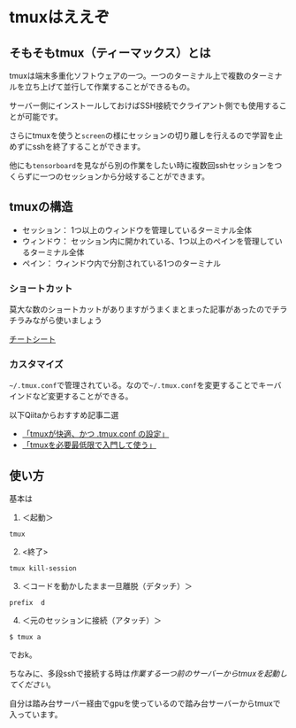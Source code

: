# tmuxはええぞ

## そもそもtmux（ティーマックス）とは
tmuxは端末多重化ソフトウェアの一つ。一つのターミナル上で複数のターミナルを立ち上げて並行して作業することができるもの。

サーバー側にインストールしておけばSSH接続でクライアント側でも使用することが可能です。

さらにtmuxを使うと`screen`の様にセッションの切り離しを行えるので学習を止めずにsshを終了することができます。

他にも`tensorboard`を見ながら別の作業をしたい時に複数回sshセッションをつくらずに一つのセッションから分岐することができます。

## tmuxの構造
- セッション： 1つ以上のウィンドウを管理しているターミナル全体
- ウィンドウ： セッション内に開かれている、1つ以上のペインを管理しているターミナル全体
- ペイン： ウィンドウ内で分割されている1つのターミナル

### ショートカット

莫大な数のショートカットがありますがうまくまとまった記事があったのでチラチラみながら使いましょう

[チートシート](https://qiita.com/nmrmsys/items/03f97f5eabec18a3a18b)

### カスタマイズ

`~/.tmux.conf`で管理されている。なので`~/.tmux.conf`を変更することでキーバインドなど変更することができる。

以下Qiitaからおすすめ記事二選

- [「tmuxが快適、かつ .tmux.conf の設定」](https://qiita.com/murachi1208/items/36d7676558d5535b44db)
- [「tmuxを必要最低限で入門して使う」](https://qiita.com/nl0_blu/items/9d207a70ccc8467f7bab#tmuxconf)

## 使い方

基本は

1. ＜起動＞

```shell
tmux
```

2. <終了>

```shell
tmux kill-session
```

3. ＜コードを動かしたまま一旦離脱（デタッチ）＞

```shell
prefix  d
```

4. ＜元のセッションに接続（アタッチ）＞
```shell
$ tmux a
```

でおk。

ちなみに、多段sshで接続する時は*作業する一つ前のサーバーからtmuxを起動してください*。

自分は踏み台サーバー経由でgpuを使っているので踏み台サーバーからtmuxで入っています。
